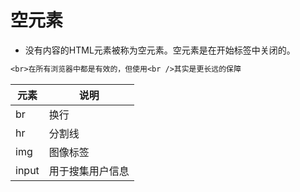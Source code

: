 # 空元素

- 没有内容的HTML元素被称为空元素。空元素是在开始标签中关闭的。

```txt
<br>在所有浏览器中都是有效的，但使用<br />其实是更长远的保障
```

元素  | 说明
--- | ----
br  | 换行
hr  | 分割线
img | 图像标签
input|用于搜集用户信息
